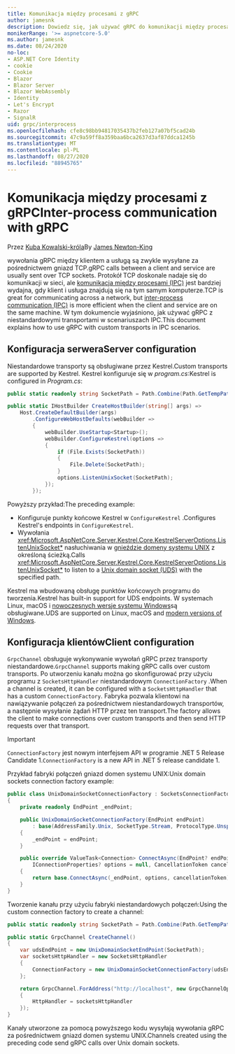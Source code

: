 ```yaml
---
title: Komunikacja między procesami z gRPC
author: jamesnk
description: Dowiedz się, jak używać gRPC do komunikacji między procesami.
monikerRange: '>= aspnetcore-5.0'
ms.author: jamesnk
ms.date: 08/24/2020
no-loc:
- ASP.NET Core Identity
- cookie
- Cookie
- Blazor
- Blazor Server
- Blazor WebAssembly
- Identity
- Let's Encrypt
- Razor
- SignalR
uid: grpc/interprocess
ms.openlocfilehash: cfe8c98bb94817035437b2feb127a07bf5cad24b
ms.sourcegitcommit: 47c9a59ff8a359baa6bca2637d3af87ddca1245b
ms.translationtype: MT
ms.contentlocale: pl-PL
ms.lasthandoff: 08/27/2020
ms.locfileid: "88945765"
---
```

# <a name="inter-process-communication-with-grpc"></a><span data-ttu-id="f6ca7-103">Komunikacja między procesami z gRPC</span><span class="sxs-lookup"><span data-stu-id="f6ca7-103">Inter-process communication with gRPC</span></span>

<span data-ttu-id="f6ca7-104">Przez [Kuba Kowalski-króla](https://twitter.com/jamesnk)</span><span class="sxs-lookup"><span data-stu-id="f6ca7-104">By [James Newton-King](https://twitter.com/jamesnk)</span></span>

<span data-ttu-id="f6ca7-105">wywołania gRPC między klientem a usługą są zwykle wysyłane za pośrednictwem gniazd TCP.</span><span class="sxs-lookup"><span data-stu-id="f6ca7-105">gRPC calls between a client and service are usually sent over TCP sockets.</span></span> <span data-ttu-id="f6ca7-106">Protokół TCP doskonale nadaje się do komunikacji w sieci, ale [komunikacja między procesami (IPC)](https://wikipedia.org/wiki/Inter-process_communication) jest bardziej wydajna, gdy klient i usługa znajdują się na tym samym komputerze.</span><span class="sxs-lookup"><span data-stu-id="f6ca7-106">TCP is great for communicating across a network, but [inter-process communication (IPC)](https://wikipedia.org/wiki/Inter-process_communication) is more efficient when the client and service are on the same machine.</span></span> <span data-ttu-id="f6ca7-107">W tym dokumencie wyjaśniono, jak używać gRPC z niestandardowymi transportami w scenariuszach IPC.</span><span class="sxs-lookup"><span data-stu-id="f6ca7-107">This document explains how to use gRPC with custom transports in IPC scenarios.</span></span>

## <a name="server-configuration"></a><span data-ttu-id="f6ca7-108">Konfiguracja serwera</span><span class="sxs-lookup"><span data-stu-id="f6ca7-108">Server configuration</span></span>

<span data-ttu-id="f6ca7-109">Niestandardowe transporty są obsługiwane przez Kestrel.</span><span class="sxs-lookup"><span data-stu-id="f6ca7-109">Custom transports are supported by Kestrel.</span></span> <span data-ttu-id="f6ca7-110">Kestrel konfiguruje się w *program.cs*:</span><span class="sxs-lookup"><span data-stu-id="f6ca7-110">Kestrel is configured in *Program.cs*:</span></span>

```csharp
public static readonly string SocketPath = Path.Combine(Path.GetTempPath(), "socket.tmp");

public static IHostBuilder CreateHostBuilder(string[] args) =>
    Host.CreateDefaultBuilder(args)
        .ConfigureWebHostDefaults(webBuilder =>
        {
            webBuilder.UseStartup<Startup>();
            webBuilder.ConfigureKestrel(options =>
            {
                if (File.Exists(SocketPath))
                {
                    File.Delete(SocketPath);
                }
                options.ListenUnixSocket(SocketPath);
            });
        });
```

<span data-ttu-id="f6ca7-111">Powyższy przykład:</span><span class="sxs-lookup"><span data-stu-id="f6ca7-111">The preceding example:</span></span>

* <span data-ttu-id="f6ca7-112">Konfiguruje punkty końcowe Kestrel w `ConfigureKestrel` .</span><span class="sxs-lookup"><span data-stu-id="f6ca7-112">Configures Kestrel's endpoints in `ConfigureKestrel`.</span></span>
* <span data-ttu-id="f6ca7-113">Wywołania <xref:Microsoft.AspNetCore.Server.Kestrel.Core.KestrelServerOptions.ListenUnixSocket*> nasłuchiwania w [gnieździe domeny systemu UNIX](https://en.wikipedia.org/wiki/Unix_domain_socket) z określoną ścieżką.</span><span class="sxs-lookup"><span data-stu-id="f6ca7-113">Calls <xref:Microsoft.AspNetCore.Server.Kestrel.Core.KestrelServerOptions.ListenUnixSocket*> to listen to a [Unix domain socket (UDS)](https://en.wikipedia.org/wiki/Unix_domain_socket) with the specified path.</span></span>

<span data-ttu-id="f6ca7-114">Kestrel ma wbudowaną obsługę punktów końcowych programu do tworzenia.</span><span class="sxs-lookup"><span data-stu-id="f6ca7-114">Kestrel has built-in support for UDS endpoints.</span></span> <span data-ttu-id="f6ca7-115">W systemach Linux, macOS i [nowoczesnych wersje systemu Windows](https://devblogs.microsoft.com/commandline/af_unix-comes-to-windows/)są obsługiwane.</span><span class="sxs-lookup"><span data-stu-id="f6ca7-115">UDS are supported on Linux, macOS and [modern versions of Windows](https://devblogs.microsoft.com/commandline/af_unix-comes-to-windows/).</span></span>

## <a name="client-configuration"></a><span data-ttu-id="f6ca7-116">Konfiguracja klientów</span><span class="sxs-lookup"><span data-stu-id="f6ca7-116">Client configuration</span></span>

<span data-ttu-id="f6ca7-117">`GrpcChannel` obsługuje wykonywanie wywołań gRPC przez transporty niestandardowe.</span><span class="sxs-lookup"><span data-stu-id="f6ca7-117">`GrpcChannel` supports making gRPC calls over custom transports.</span></span> <span data-ttu-id="f6ca7-118">Po utworzeniu kanału można go skonfigurować przy użyciu programu z `SocketsHttpHandler` niestandardowym `ConnectionFactory` .</span><span class="sxs-lookup"><span data-stu-id="f6ca7-118">When a channel is created, it can be configured with a `SocketsHttpHandler` that has a custom `ConnectionFactory`.</span></span> <span data-ttu-id="f6ca7-119">Fabryka pozwala klientowi na nawiązywanie połączeń za pośrednictwem niestandardowych transportów, a następnie wysyłanie żądań HTTP przez ten transport.</span><span class="sxs-lookup"><span data-stu-id="f6ca7-119">The factory allows the client to make connections over custom transports and then send HTTP requests over that transport.</span></span>

> [!IMPORTANT]
> <span data-ttu-id="f6ca7-120">`ConnectionFactory` jest nowym interfejsem API w programie .NET 5 Release Candidate 1.</span><span class="sxs-lookup"><span data-stu-id="f6ca7-120">`ConnectionFactory` is a new API in .NET 5 release candidate 1.</span></span>

<span data-ttu-id="f6ca7-121">Przykład fabryki połączeń gniazd domen systemu UNIX:</span><span class="sxs-lookup"><span data-stu-id="f6ca7-121">Unix domain sockets connection factory example:</span></span>

```csharp
public class UnixDomainSocketConnectionFactory : SocketsConnectionFactory
{
    private readonly EndPoint _endPoint;

    public UnixDomainSocketConnectionFactory(EndPoint endPoint)
        : base(AddressFamily.Unix, SocketType.Stream, ProtocolType.Unspecified)
    {
        _endPoint = endPoint;
    }

    public override ValueTask<Connection> ConnectAsync(EndPoint? endPoint,
        IConnectionProperties? options = null, CancellationToken cancellationToken = default)
    {
        return base.ConnectAsync(_endPoint, options, cancellationToken);
    }
}
```

<span data-ttu-id="f6ca7-122">Tworzenie kanału przy użyciu fabryki niestandardowych połączeń:</span><span class="sxs-lookup"><span data-stu-id="f6ca7-122">Using the custom connection factory to create a channel:</span></span>

```csharp
public static readonly string SocketPath = Path.Combine(Path.GetTempPath(), "socket.tmp");

public static GrpcChannel CreateChannel()
{
    var udsEndPoint = new UnixDomainSocketEndPoint(SocketPath);
    var socketsHttpHandler = new SocketsHttpHandler
    {
        ConnectionFactory = new UnixDomainSocketConnectionFactory(udsEndPoint)
    };

    return GrpcChannel.ForAddress("http://localhost", new GrpcChannelOptions
    {
        HttpHandler = socketsHttpHandler
    });
}
```

<span data-ttu-id="f6ca7-123">Kanały utworzone za pomocą powyższego kodu wysyłają wywołania gRPC za pośrednictwem gniazd domen systemu UNIX.</span><span class="sxs-lookup"><span data-stu-id="f6ca7-123">Channels created using the preceding code send gRPC calls over Unix domain sockets.</span></span>

